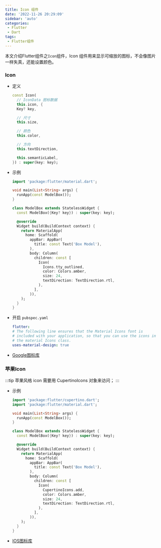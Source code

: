 ```yaml
---
title: Icon 组件
date: '2022-11-26 20:29:09'
sidebar: 'auto'
categories:
 - Flutter
 - Dart
tags:
 - Flutter组件
---
```



本文介绍Flutter组件之`Icon`组件，Icon 组件用来显示可缩放的图标，不会像图片一样失真，还能设置颜色。
<!-- more -->

### Icon
  - 定义
    ```Dart
    const Icon(
      // IconData 图标数据
      this.icon, {
      Key? key,

      // 尺寸
      this.size,

      // 颜色
      this.color,

      // 方向
      this.textDirection,

      this.semanticLabel,
    }) : super(key: key);
    ```
  - 示例
    ```Dart
    import 'package:flutter/material.dart';

    void main(List<String> args) {
      runApp(const ModelBox());
    }

    class ModelBox extends StatelessWidget {
      const ModelBox({Key? key}) : super(key: key);

      @override
      Widget build(BuildContext context) {
        return MaterialApp(
          home: Scaffold(
            appBar: AppBar(
              title: const Text('Box Model'),
            ),
            body: Column(
              children: const [
                Icon(
                  Icons.tty_outlined,
                  color: Colors.amber,
                  size: 24,
                  textDirection: TextDirection.rtl,
                ),
              ],
            )),
        );
      }
    }
    ```

  - 开启 `pubspec.yaml`
    ```yaml
    flutter:
    # The following line ensures that the Material Icons font is
    # included with your application, so that you can use the icons in
    # the material Icons class.
    uses-material-design: true
    ```

  - [Google图标库](https://fonts.google.com/icons?selected=Material+Icons)

### 苹果Icon
:::tip
苹果风格 icon 需要用 CupertinoIcons 对象来访问；
:::
  - 示例
    ```Dart
    import 'package:flutter/cupertino.dart';
    import 'package:flutter/material.dart';

    void main(List<String> args) {
      runApp(const ModelBox());
    }

    class ModelBox extends StatelessWidget {
      const ModelBox({Key? key}) : super(key: key);

      @override
      Widget build(BuildContext context) {
        return MaterialApp(
          home: Scaffold(
            appBar: AppBar(
              title: const Text('Box Model'),
            ),
            body: Column(
              children: const [
                Icon(
                  CupertinoIcons.add,
                  color: Colors.amber,
                  size: 24,
                  textDirection: TextDirection.rtl,
                ),
              ],
            )),
        );
      }
    }
    ```

  - [IOS图标库](https://api.flutter.dev/flutter/cupertino/CupertinoIcons-class.html)
